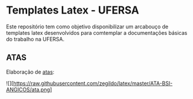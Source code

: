 # Templates Latex - UFERSA
Este repositório tem como objetivo disponibilizar um arcabouço de templates latex desenvolvidos para comtemplar a documentações básicas do trabalho na UFERSA.

## ATAS
Elaboração de [atas](https://github.com/zegildo/latex/tree/master/ATA-BSI-ANGICOS):

![][https://raw.githubusercontent.com/zegildo/latex/master/ATA-BSI-ANGICOS/ata.png]

